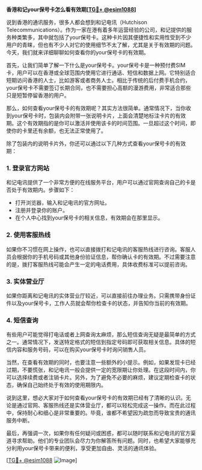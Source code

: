 **香港和记your保号卡怎么看有效期[[TG💪+ @esim1088](https://t.me/s/esim1088)]**

说到香港的通讯服务，很多人都会想到和记电讯（Hutchison Telecommunications）。作为一家在港有着多年运营经验的公司，和记提供的服务种类繁多，其中就包括了your保号卡。这种卡片因其便捷性和实用性受到不少用户的青睐，但也有不少人对它的使用细节不太了解，尤其是关于有效期的问题。今天，我们就来详细聊聊如何查看你的your保号卡的有效期。

首先，让我们简单了解一下什么是your保号卡。your保号卡是一种预付费SIM卡，用户可以在香港或全球范围内使用它进行通话、短信和数据上网。它特别适合短期访问香港的人士，比如游客或者商务人士。相比于传统的后付费手机合约，your保号卡不需要签订长期合同，也不需要担心高额的漫游费用，非常适合那些只是短暂停留香港的用户。

那么，如何查看your保号卡的有效期呢？其实方法很简单。通常情况下，当你收到your保号卡时，包装内会附带一张说明卡片，上面会清楚地标注卡片的有效期。这个有效期指的是你可以激活并使用该卡的时间范围。一旦超过这个时间，即使你的卡里还有余额，也无法正常使用了。

除了包装内的说明卡片外，你还可以通过以下几种方式查看your保号卡的有效期：

### 1. 登录官方网站
和记电讯提供了一个非常方便的在线服务平台，用户可以通过官网查询自己的卡是否处于有效期内。步骤如下：
- 打开浏览器，输入和记电讯的官方网址。
- 注册并登录你的账户。
- 在个人中心找到your保号卡的相关信息，有效期会在那里显示。

### 2. 使用客服热线
如果你不习惯在网上操作，也可以直接拨打和记电讯的客服热线进行咨询。客服人员会根据你的手机号码或其他身份验证信息，帮你确认卡的有效期。不过需要注意的是，拨打客服热线可能会产生一定的电话费用，具体收费标准可以提前咨询。

### 3. 实体营业厅
如果你距离和记电讯的实体营业厅较近，可以直接前往办理业务。只需携带身份证件以及your保号卡，工作人员就会帮你检查卡的状态，并告知你当前的有效期。

### 4. 短信查询
有些用户可能觉得打电话或者上网查询太麻烦，那么短信查询无疑是最简单的方式之一。通常情况下，发送特定格式的短信到指定号码即可获取相关信息。具体的短信内容和服务号码，可以在购买your保号卡时询问销售人员。

当然，在查看有效期的同时，也要注意一些额外的小提示。例如，如果发现卡已经过期，不要慌张，和记电讯一般会提供一定的宽限期让你处理。在这段时间内，你可以选择续费或者注销卡片。另外，为了避免不必要的麻烦，建议定期检查卡的状态，确保自己始终处于有效的使用期限内。

说到这里，想必大家对于如何查看your保号卡的有效期已经有了清晰的认识。无论是通过官网、客服热线还是实体营业厅，都可以轻松完成这一操作。而在此过程中，保持耐心和细心是非常重要的。毕竟，谁都不希望因为疏忽而导致宝贵的通讯服务中断。

最后，再强调一次，如果你有任何疑问或困惑，都可以随时联系和记电讯的官方渠道寻求帮助。他们的专业团队会尽力为你解答所有问题。同时，也希望大家能够充分利用your保号卡带来的便利，享受更加自由、灵活的通讯体验。

[[TG💪+ @esim1088](https://t.me/s/esim1088) ![Image](https://i.postimg.cc/4NQfJmqS/Snipaste-2025-05-13-00-14-12.png)]